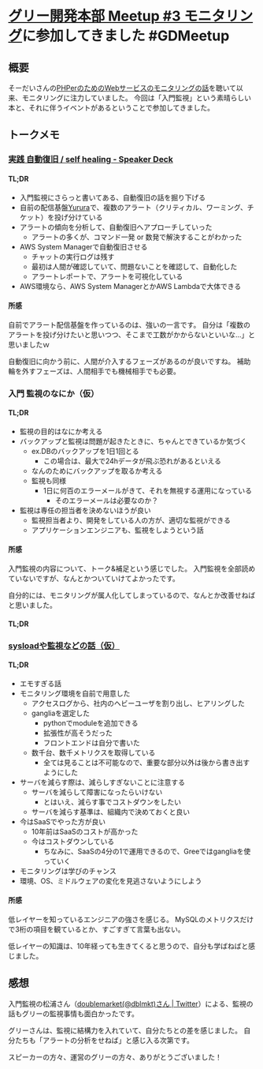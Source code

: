 # [グリー開発本部 Meetup #3 モニタリング](https://gree.connpass.com/event/119923/)に参加してきました #GDMeetup

## 概要
そーだいさんの[PHPerのためのWebサービスのモニタリングの話](https://soudai.hatenablog.com/entry/2018/03/10/161136)を聴いて以来、モニタリングに注力していました。
今回は「入門監視」という素晴らしい本と、それに伴うイベントがあるということで参加してきました。

## トークメモ
### [実践 自動復旧 / self healing - Speaker Deck](https://speakerdeck.com/kobtea/self-healing)
#### TL;DR

* 入門監視にさらっと書いてある、自動復旧の話を掘り下げる
* 自前の配信基盤[Yurura](https://labs.gree.jp/blog/2017/05/16483/)で、複数のアラート（クリティカル、ワーミング、チケット）を投げ分けている
* アラートの傾向を分析して、自動復旧へアプローチしていった
  * アラートの多くが、コマンド一発 or 数発で解決することがわかった
* AWS System Managerで自動復旧させる
  * チャットの実行ログは残す
  * 最初は人間が確認していて、問題ないことを確認して、自動化した
  * アラートレポートで、アラートを可視化している
* AWS環境なら、AWS System ManagerとかAWS Lambdaで大体できる

#### 所感
自前でアラート配信基盤を作っているのは、強いの一言です。
自分は「複数のアラートを投げ分けたいと思いつつ、そこまで工数がかからないといいな…」と思いましたｗ

自動復旧に向かう前に、人間が介入するフェーズがあるのが良いですね。
補助輪を外すフェーズは、人間相手でも機械相手でも必要。

### 入門 監視のなにか（仮）
#### TL;DR

* 監視の目的はなにか考える
* バックアップと監視は問題が起きたときに、ちゃんとできているか気づく
  * ex.DBのバックアップを1日1回とる
    * この場合は、最大で24hデータが飛ぶ恐れがあるといえる
  * なんのためにバックアップを取るか考える
  * 監視も同様
    * 1日に何百のエラーメールがきて、それを無視する運用になっている
      * そのエラーメールは必要なのか？
* 監視は専任の担当者を決めないほうが良い
  * 監視担当者より、開発をしている人の方が、適切な監視ができる
  * アプリケーションエンジニアも、監視をしようという話

#### 所感
入門監視の内容について、トーク&補足という感じでした。
入門監視を全部読めていないですが、なんとかついていけてよかったです。

自分的には、モニタリングが属人化してしまっているので、なんとか改善せねばと思いました。

#### TL;DR
### [sysloadや監視などの話（仮）](https://www.slideshare.net/takanorisejima/sysload-133365308)
#### TL;DR
* エモすぎる話
* モニタリング環境を自前で用意した
  * アクセスログから、社内のヘビーユーザを割り出し、ヒアリングした
  * gangliaを選定した
    * pythonでmoduleを追加できる
    * 拡張性が高そうだった
    * フロントエンドは自分で書いた
  * 数千台、数千メトリクスを取得している
    * 全ては見ることは不可能なので、重要な部分以外は後から書き出すようにした
* サーバを減らす際は、減らしすぎないことに注意する
  * サーバを減らして障害になったらいけない
    * とはいえ、減らす事でコストダウンをしたい
  * サーバを減らす基準は、組織内で決めておくと良い
* 今はSaaSでやった方が良い
  * 10年前はSaaSのコストが高かった
  * 今はコストダウンしている
    * ちなみに、SaaSの4分の1で運用できるので、Greeではgangliaを使っていく
* モニタリングは学びのチャンス
* 環境、OS、ミドルウェアの変化を見逃さないようにしよう

#### 所感
低レイヤーを知っているエンジニアの強さを感じる。
MySQLのメトリクスだけで3桁の項目を観ているとか、すごすぎて言葉も出ない。

低レイヤーの知識は、10年経っても生きてくると思うので、自分も学ばねばと感じました。

## 感想
入門監視の松浦さん（[doublemarket(@dblmkt)さん \| Twitter](https://twitter.com/dblmkt)）による、監視の話もグリーの監視事情も面白かったです。

グリーさんは、監視に結構力を入れていて、自分たちとの差を感じました。
自分たちも「アラートの分析をせねば」と感じ入る次第です。

スピーカーの方々、運営のグリーの方々、ありがとうございました！